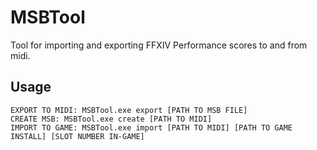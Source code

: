 # MSBTool

Tool for importing and exporting FFXIV Performance scores to and from midi.

## Usage
```
EXPORT TO MIDI: MSBTool.exe export [PATH TO MSB FILE]
CREATE MSB: MSBTool.exe create [PATH TO MIDI]
IMPORT TO GAME: MSBTool.exe import [PATH TO MIDI] [PATH TO GAME INSTALL] [SLOT NUMBER IN-GAME]
```

